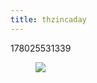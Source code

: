 ```yaml
---
title: thzincaday
---
```


178025531339<figure class="tmblr-full" data-orig-height="1280" data-orig-width="961"><img src="https://78.media.tumblr.com/80d36ceea6f71bd915fea3d6bf22ff17/tumblr_peyy9cOcQd1qiatw7_540.jpg" data-orig-height="1280" data-orig-width="961"></figure>